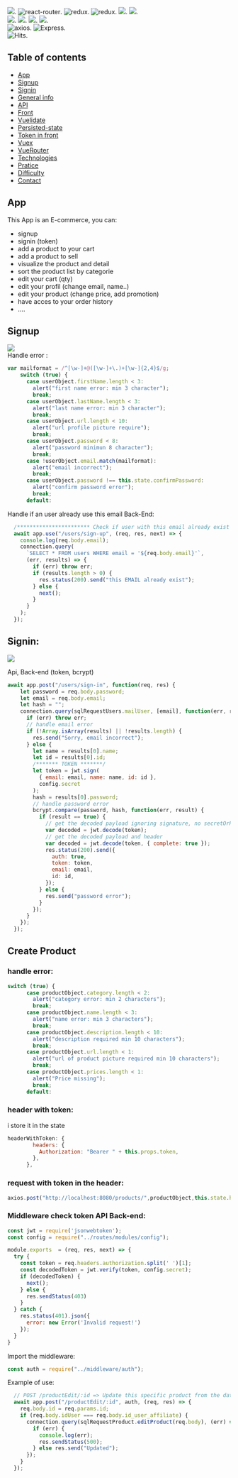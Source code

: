 
![](https://img.shields.io/badge/made%20with-react-blue?logo=react).
<img src="https://img.shields.io/badge/react-router-blue.svg" alt="react-router">.
<img src="https://img.shields.io/badge/react-redux-blue.svg" alt="redux">.
<img src="https://img.shields.io/badge/redux-persist-blue.svg" alt="redux">.
![](https://img.shields.io/badge/made%20with-Bootstrap-blueviolet?logo=Bootstrap).
![](https://img.shields.io/badge/made%20with-mysql-blue?logo=mysql).
<br/>
![](https://img.shields.io/badge/made%20with-jsonwebtokens-orange?logo=jsonwebtokens).
![](https://img.shields.io/badge/made%20with-bcrypt-red?logo=letsencrypt).
![](https://img.shields.io/badge/made%20with-javaScript-yellow?logo=javaScript).
![](https://img.shields.io/badge/made%20with-node.js-success?logo=node.js).
<br/>
<img src="https://img.shields.io/badge/axios-succes.svg" alt="axios">.
<img src="https://img.shields.io/badge/Express-succes.svg" alt="Express">. 
<br>
<img src="https://hitcounter.pythonanywhere.com/count/tag.svg?url=https%3A%2F%2Fgithub.com%2Frevolalex%2Fmy-authetification-platform" alt="Hits">.


## Table of contents
* [App](#app)
* [Signup](#Signup)
* [Signin](#Signin)
* [General info](#general-info)
* [API](#api)
* [Front](#front)
* [Vuelidate](#vuelidate)
* [Persisted-state](#Persisted-state)
* [Token in front](#token-in-front)
* [Vuex](#vuex)
* [VueRouter](#vuerouter)
* [Technologies](#technologies)
* [Pratice](#pratice)
* [Difficulty](#Difficulty)
* [Contact](#contact)

## App
This App is an E-commerce, you can:
- signup
- signin (token)
- add a product to your cart
- add a product to sell
- visualize the product and detail
- sort the product list by categorie 
- edit your cart (qty)
- edit your profil (change email, name..)
- edit your product (change price, add promotion)
- have acces to your order history
- ....

## Signup

<img src="https://user-images.githubusercontent.com/56839789/97727129-56665980-1ad0-11eb-8427-c59e5ec625be.gif"/>
<br/>
Handle error :

```js
var mailformat = /^[\w-]+@([\w-]+\.)+[\w-]{2,4}$/g;
    switch (true) {
      case userObject.firstName.length < 3:
        alert("first name error: min 3 character");
        break;
      case userObject.lastName.length < 3:
        alert("last name error: min 3 character");
        break;
      case userObject.url.length < 10:
        alert("url profile picture require");
        break;
      case userObject.password < 8:
        alert("password minimun 8 character");
        break;
      case !userObject.email.match(mailformat):
        alert("email incorrect");
        break;
      case userObject.password !== this.state.confirmPassword:
        alert("confirm password error");
        break;
      default:
```

Handle if an user already use this email Back-End:

```js
  /*********************** Check if user with this email already exist *************************/
  await app.use("/users/sign-up", (req, res, next) => {
    console.log(req.body.email);
    connection.query(
      `SELECT * FROM users WHERE email = '${req.body.email}'`,
      (err, results) => {
        if (err) throw err;
        if (results.length > 0) {
          res.status(200).send("this EMAIL already exist");
        } else {
          next();
        }
      }
    );
  });
```


## Signin:

<img src="https://user-images.githubusercontent.com/56839789/97726932-1010fa80-1ad0-11eb-9f41-48617d8a43bf.gif"/>

Api, Back-end (token, bcrypt)
<br/>

```js
await app.post("/users/sign-in", function(req, res) {
    let password = req.body.password;
    let email = req.body.email;
    let hash = "";
    connection.query(sqlRequestUsers.mailUser, [email], function(err, results) {
      if (err) throw err;
      // handle email error
      if (!Array.isArray(results) || !results.length) {
        res.send("Sorry, email incorrect");
      } else {
        let name = results[0].name;
        let id = results[0].id;
        /******* TOKEN *******/
        let token = jwt.sign(
          { email: email, name: name, id: id },
          config.secret
        );
        hash = results[0].password;
        // handle password error
        bcrypt.compare(password, hash, function(err, result) {
          if (result == true) {
            // get the decoded payload ignoring signature, no secretOrPrivateKey needed
            var decoded = jwt.decode(token);
            // get the decoded payload and header
            var decoded = jwt.decode(token, { complete: true });
            res.status(200).send({
              auth: true,
              token: token,
              email: email,
              id: id,
            });
          } else {
            res.send("password error");
          }
        });
      }
    });
  });
  ```
  
## Create Product

### handle error:
```js
switch (true) {
      case productObject.category.length < 2:
        alert("category error: min 2 characters");
        break;
      case productObject.name.length < 3:
        alert("name error: min 3 characters");
        break;
      case productObject.description.length < 10:
        alert("description required min 10 characters");
        break;
      case productObject.url.length < 1:
        alert("url of product picture required min 10 characters");
        break;
      case productObject.prices.length < 1:
        alert("Price missing");
        break;
      default:
```



### header with token:
i store it in the state 
```js
headerWithToken: {
        headers: {
          Authorization: "Bearer " + this.props.token,
        },
      },
```
### request with token in the header:
```js
axios.post("http://localhost:8080/products/",productObject,this.state.headerWithToken)
```

### Middleware check token API Back-end:

```js
const jwt = require('jsonwebtoken');
const config = require("../routes/modules/config");

module.exports  = (req, res, next) => {
  try {
    const token = req.headers.authorization.split(' ')[1];
    const decodedToken = jwt.verify(token, config.secret);
    if (decodedToken) {
      next();
    } else {
      res.sendStatus(403)
    }
  } catch {
    res.status(401).json({
      error: new Error('Invalid request!')
    });
  }
}
```

Import the middleware:
<br/>
```js
const auth = require("../middleware/auth");
```

Example of use:
```js
  // POST /productEdit/:id => Update this specific product from the database
  await app.post("/productEdit/:id", auth, (req, res) => {
    req.body.id = req.params.id;
    if (req.body.idUser === req.body.id_user_affiliate) {
      connection.query(sqlRequestProduct.editProduct(req.body), (err) => {
        if (err) {
          console.log(err);
          res.sendStatus(500);
        } else res.send("Updated");
      });
    }
  });
```

  


